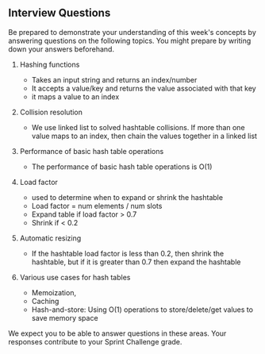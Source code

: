 ## Interview Questions

Be prepared to demonstrate your understanding of this week's concepts by answering questions on the following topics. You might prepare by writing down your answers beforehand.

1. Hashing functions
    * Takes an input string and returns an index/number
    * It accepts a value/key and returns the value associated with that key
    * it maps a value to an index

2. Collision resolution
    * We use linked list to solved hashtable collisions. If more than one value maps to an index, then chain the values together in a linked list

3. Performance of basic hash table operations
    * The performance of basic hash table operations is O(1)

4. Load factor
    * used to determine when to expand or shrink the hashtable
    * Load factor = num elements / num slots
    * Expand table if load factor > 0.7
    * Shrink if < 0.2

5. Automatic resizing
    * If the hashtable load factor is less than 0.2, then shrink the hashtable, but if it is greater than 0.7 then expand the hashtable

6. Various use cases for hash tables
    * Memoization, 
    * Caching
    * Hash-and-store: Using O(1) operations to store/delete/get values to save memory space

We expect you to be able to answer questions in these areas. Your responses contribute to your Sprint Challenge grade.